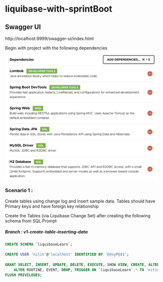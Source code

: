 # liquibase-with-sprintBoot

## Swagger UI
http://localhost:9999/swagger-ui/index.html

Begin with project with the following dependencies
![image](assets/dependencies.png)

### Scenario 1 : 
Create tables using change log and insert sample data. Tables should have Primary keys and have foreign key relationship  

Create the Tables (via Liquibase Change Set) after creating the following schema from SQL Prompt

##### __Branch : v1-create-table-inserting-data__

```sql
CREATE SCHEMA `liquibaseLearn`;

CREATE USER 'nitin'@'localhost' IDENTIFIED BY 'E@syP@$$';

GRANT SELECT, INSERT, UPDATE, DELETE, EXECUTE, SHOW VIEW, CREATE, ALTER, REFERENCES, INDEX, CREATE VIEW, CREATE ROUTINE,
	ALTER ROUTINE, EVENT, DROP, TRIGGER ON `liquibaseLearn`.* TO 'nitin'@'localhost';
FLUSH PRIVILEGES;
```


